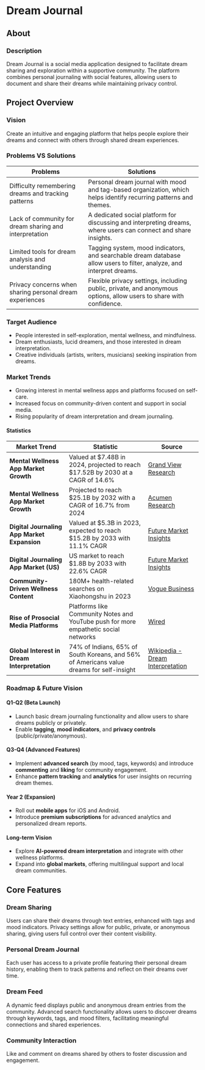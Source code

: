# Dream Journal

## About

### Description

Dream Journal is a social media application designed to facilitate dream sharing and exploration within a supportive community. The platform combines personal journaling with social features, allowing users to document and share their dreams while maintaining privacy control.

## Project Overview

### Vision

Create an intuitive and engaging platform that helps people explore their dreams and connect with others through shared dream experiences.

### Problems VS Solutions

| Problems                                                 | Solutions                                                                                                            |
| -------------------------------------------------------- | -------------------------------------------------------------------------------------------------------------------- |
| Difficulty remembering dreams and tracking patterns      | Personal dream journal with mood and tag-based organization, which helps identify recurring patterns and themes.     |
| Lack of community for dream sharing and interpretation   | A dedicated social platform for discussing and interpreting dreams, where users can connect and share insights.      |
| Limited tools for dream analysis and understanding       | Tagging system, mood indicators, and searchable dream database allow users to filter, analyze, and interpret dreams. |
| Privacy concerns when sharing personal dream experiences | Flexible privacy settings, including public, private, and anonymous options, allow users to share with confidence.   |

### Target Audience

- People interested in self-exploration, mental wellness, and mindfulness.
- Dream enthusiasts, lucid dreamers, and those interested in dream interpretation.
- Creative individuals (artists, writers, musicians) seeking inspiration from dreams.

### Market Trends

- Growing interest in mental wellness apps and platforms focused on self-care.
- Increased focus on community-driven content and support in social media.
- Rising popularity of dream interpretation and dream journaling.

#### Statistics

| Market Trend                                | Statistic                                                                                | Source                                                                                                                                                  |
| ------------------------------------------- | ---------------------------------------------------------------------------------------- | ------------------------------------------------------------------------------------------------------------------------------------------------------- |
| **Mental Wellness App Market Growth**       | Valued at $7.48B in 2024, projected to reach $17.52B by 2030 at a CAGR of 14.6%          | [Grand View Research](https://www.grandviewresearch.com/horizon/outlook/mental-health-apps-market-size/global)                                          |
| **Mental Wellness App Market Growth**       | Projected to reach $25.1B by 2032 with a CAGR of 16.7% from 2024                         | [Acumen Research](https://www.acumenresearchandconsulting.com/mental-health-app-market)                                                                 |
| **Digital Journaling App Market Expansion** | Valued at $5.3B in 2023, expected to reach $15.2B by 2033 with 11.1% CAGR                | [Future Market Insights](https://www.futuremarketinsights.com/reports/digital-journal-apps-market)                                                      |
| **Digital Journaling App Market (US)**      | US market to reach $1.8B by 2033 with 22.6% CAGR                                         | [Future Market Insights](https://www.futuremarketinsights.com/reports/digital-journal-apps-market)                                                      |
| **Community-Driven Wellness Content**       | 180M+ health-related searches on Xiaohongshu in 2023                                     | [Vogue Business](https://www.voguebusiness.com/story/consumers/lazy-sleeping-beauty-and-adult-milk-tea-the-wellness-trends-driving-engagement-in-china) |
| **Rise of Prosocial Media Platforms**       | Platforms like Community Notes and YouTube push for more empathetic social networks      | [Wired](https://www.wired.com/story/prosocial-media-social-networks-discourse-decentralization)                                                         |
| **Global Interest in Dream Interpretation** | 74% of Indians, 65% of South Koreans, and 56% of Americans value dreams for self-insight | [Wikipedia - Dream Interpretation](https://en.wikipedia.org/wiki/Dream_interpretation)                                                                  |

### Roadmap & Future Vision

#### Q1-Q2 (Beta Launch)
- Launch basic dream journaling functionality and allow users to share dreams publicly or privately.
- Enable **tagging**, **mood indicators**, and **privacy controls** (public/private/anonymous).

#### Q3-Q4 (Advanced Features)
- Implement **advanced search** (by mood, tags, keywords) and introduce **commenting** and **liking** for community engagement.
- Enhance **pattern tracking** and **analytics** for user insights on recurring dream themes.

#### Year 2 (Expansion)
- Roll out **mobile apps** for iOS and Android.
- Introduce **premium subscriptions** for advanced analytics and personalized dream reports.

#### Long-term Vision
- Explore **AI-powered dream interpretation** and integrate with other wellness platforms.
- Expand into **global markets**, offering multilingual support and local dream communities.

## Core Features

### Dream Sharing
Users can share their dreams through text entries, enhanced with tags and mood indicators. Privacy settings allow for public, private, or anonymous sharing, giving users full control over their content visibility.

### Personal Dream Journal
Each user has access to a private profile featuring their personal dream history, enabling them to track patterns and reflect on their dreams over time.

### Dream Feed
A dynamic feed displays public and anonymous dream entries from the community. Advanced search functionality allows users to discover dreams through keywords, tags, and mood filters, facilitating meaningful connections and shared experiences.

### Community Interaction
Like and comment on dreams shared by others to foster discussion and engagement.